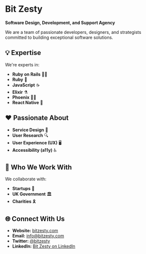 # Bit Zesty

**Software Design, Development, and Support Agency**

We are a team of passionate developers, designers, and strategists committed to building exceptional software solutions.

## 💡 Expertise

We're experts in:

- **Ruby on Rails** 💎🚂
- **Ruby** 💎
- **JavaScript** ☕
- **Elixir** ⚗️
- **Phoenix** 🐦‍🔥
- **React Native** 📱

## ❤️ Passionate About

- **Service Design** 🎨
- **User Research** 🔍
- **User Experience (UX)** 🖥️
- **Accessibility (a11y)** ♿️

## 🤝 Who We Work With

We collaborate with:

- **Startups** 🚀
- **UK Government** 🏛️
- **Charities** 🎗️

## 🌐 Connect With Us

- **Website:** [bitzesty.com](https://bitzesty.com)
- **Email:** [info@bitzesty.com](mailto:info@bitzesty.com)
- **Twitter:** [@bitzesty](https://twitter.com/bitzesty)
- **LinkedIn:** [Bit Zesty on LinkedIn](https://www.linkedin.com/company/bit-zesty-ltd)

